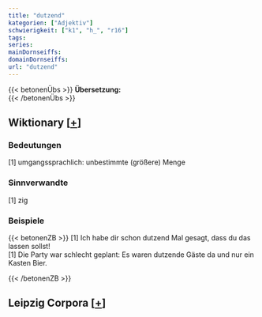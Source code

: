 ```yaml
---
title: "dutzend"
kategorien: ["Adjektiv"]
schwierigkeit: ["k1", "h_", "r16"]
tags:
series:
mainDornseiffs:
domainDornseiffs:
url: "dutzend"
---
```


{{< betonenÜbs >}}
**Übersetzung:**  
{{< /betonenÜbs >}}

## Wiktionary [[+](https://de.wiktionary.org/wiki/dutzend)]

### Bedeutungen
[1] umgangssprachlich: unbestimmte (größere) Menge  

### Sinnverwandte
[1] zig  

### Beispiele
{{< betonenZB >}}
[1] Ich habe dir schon dutzend Mal gesagt, dass du das lassen sollst!  
[1] Die Party war schlecht geplant: Es waren dutzende Gäste da und nur ein Kasten Bier.  

{{< /betonenZB >}}

## Leipzig Corpora [[+](https://corpora.uni-leipzig.de/en/res?word=dutzend&corpusId=deu_newscrawl-public_2018)]

